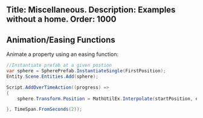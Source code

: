 Title: Miscellaneous.
Description: Examples without a home. 
Order: 1000
---
## Animation/Easing Functions
Animate a property using an easing function:
```csharp
//Instantiate prefab at a given postion
var sphere = SpherePrefab.InstantiateSingle(FirstPosition);
Entity.Scene.Entities.Add(sphere);

Script.AddOverTimeAction((progress) =>
{
    sphere.Transform.Position = MathUtilEx.Interpolate(startPosition, endPosition, progress,EasingFunction.ElasticEaseOut);

}, TimeSpan.FromSeconds(2));
```